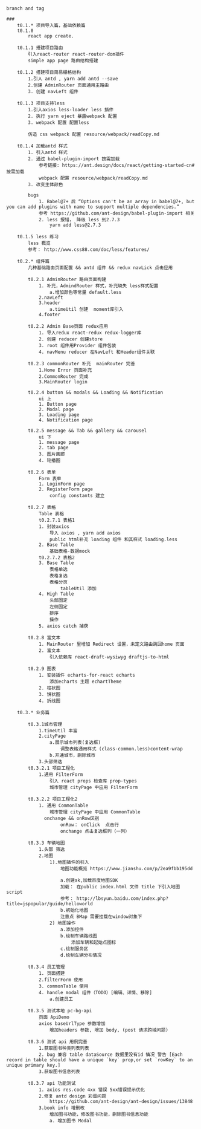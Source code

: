 #####
	branch and tag 

	### 
		t0.1.* 项目导入篇，基础依赖篇
		t0.1.0
			react app create.
		
		t0.1.1 搭建项目路由
			引入react-router react-router-dom插件
			simple app page 路由结构搭建

		t0.1.2 搭建项目简易栅格结构
			1.引入 antd , yarn add antd --save
			2.创建 AdminRouter 页面通用主路由
			3. 创建 navLeft 组件

		t0.1.3 项目支持less
			1.引入axios less-loader less 插件
			2. 执行 yarn eject 暴露webpack 配置
			3. webpack 配置 配置less

			仿造 css webpack 配置 resource/webpack/readCopy.md
				
		t0.1.4 加载antd 样式
			1. 引入antd 样式 
			2. 通过 babel-plugin-import 按需加载 
				参考链接: https://ant.design/docs/react/getting-started-cn#按需加载
				webpack 配置 resource/webpack/readCopy.md
			3. 改变主体颜色

			bugs
				1. Babel@7+ 后 “Options can't be an array in babel@7+, but you can add plugins with name to support multiple dependencies.”
				参考 https://github.com/ant-design/babel-plugin-import 相关
				2. less 报错， 降级 less 到2.7.3 
					yarn add less@2.7.3

		t0.1.5 less 练习
			less 概览
			参考： http://www.css88.com/doc/less/features/

		t0.2.* 组件篇
			几种基础路由页面配置 && antd 组件 && redux navLick 点击应用
		
			t0.2.1 AdminRouter 路由页面构建
				1. 补充，AdmindRouter 样式，补充缺失 less样式配置
					a.增加颜色等常量 default.less
				2.navLeft
				3.header
					a.timeUtil 创建  moment库引入
				4.footer

			t0.2.2 Admin Base页面 redux应用
				1. 导入redux react-redux redux-logger库
				2. 创建 reducer 创建store 
				3. root 组件用Provider 组件包装
				4. navMenu reducer 在NavLeft 和Header组件关联

			t0.2.3 commonRouter 补充  mainRouter 完善
				1.Home Error 页面补充
				2.CommonRouter 完成 
				3.MainRouter login

			t0.2.4 button && modals && Loading && Notification
				ui 上
				1. Button page
				2. Modal page
				3. Loading page
				4. Notification page

			t0.2.5 message && Tab && gallery && carousel
				ui 下
				1. message page
				2. tab page
				3. 图片画廊
				4. 轮播图

			t0.2.6 表单
				Form 表单
				1. LoginForm page
				2. RegisterForm page
					config constants 建立

			t0.2.7 表格
				Table 表格
				t0.2.7.1 表格1 
				1. 封装axios 
					导入 axios , yarn add axios
					public html补充 loading 组件 和其样式 loading.less
				2. Base Table
					基础表格-数据mock
				t0.2.7.2 表格2
				3. Base Table
					表格单选
					表格复选
					表格分页
						tableUtil 添加
				4. High Table
					头部固定
					左侧固定
					排序
					操作
				5. axios catch 捕获
			
			t0.2.8 富文本
				1. MainRouter 里增加 Redirect 设置，未定义路由跳回home 页面
				2. 富文本 
					引入依赖库 react-draft-wysiwyg draftjs-to-html

			t0.2.9 图表
				1. 安装插件 echarts-for-react echarts
					添加echarts 主题 echartTheme
				2. 柱状图
				3. 饼状图
				4. 折线图

		t0.3.* 业务篇
			
			t0.3.1城市管理
				1.timeUtil 丰富
				2.cityPage
					a.展示城市列表(复选框)
						调整表格通用样式 (class-common.less)content-wrap
					b.开通城市，删除城市
				3.头部筛选
			t0.3.2.1 项目工程化
				1.通用 FilterForm 
					引入 react props 检查库 prop-types
					城市管理 cityPage 中应用 FilterForm

			t0.3.2.2 项目工程化2
				1. 通用 CommonTable
					城市管理 cityPage 中应用 CommonTable
				  onchange && onRow区别
						onRow： onClick  点击行
						onchange 点击复选框列（一列）

			t0.3.3 车辆地图
				1.头部 筛选 
				2.地图
					1).地图插件的引入
						地图功能概览 https://www.jianshu.com/p/2ea9fbb195dd

						a.创建ak,加载百度地图SDK 
						加载： 在public index.html 文件 title 下引入地图 script
						参考： http://lbsyun.baidu.com/index.php?title=jspopular/guide/helloworld
						b.初始化地图
						注意点 BMap 需要挂载在window对象下
					2) 地图操作
						a.添加控件
						b.绘制车辆路线图
							添加车辆和起始点图标
						c.绘制服务区
						d.绘制车辆分布情况

			t0.3.4 员工管理
				1. 页面搭建
				2.filterForm 使用
				3. commonTable 使用
				4. handle modal 组件（TODO）[编辑、详情、移除]
					a.创建员工

			t0.3.5 测试本地 pc-bg-api
				页面 ApiDemo
				axios baseUrlType 参数增加
					增加headers 参数, 增加 body, (post 请求跨域问题)

			t0.3.6 测试 api 用例完善
				1.获取图书种类列表列表
				2. bug 兼容 table dataSource 数据里没有id 情况 警告 [Each record in table should have a unique `key` prop,or set `rowKey` to an unique primary key.]
				3.获取图书信息列表

			t0.3.7 api 功能测试
				1. axios res.code 4xx 错误 5xx错误提示优化
				2.修复 antd design 彩蛋问题
					https://github.com/ant-design/ant-design/issues/13848
				3.book info 增删改
					增加图书功能，修改图书功能，删除图书信息功能
					a. 增加图书 Modal 